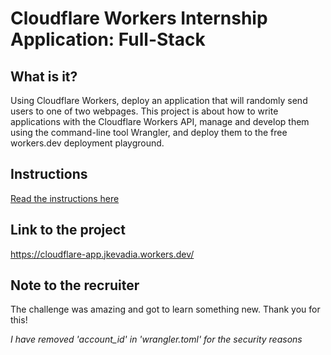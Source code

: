 # Cloudflare Workers Internship Application: Full-Stack

## What is it?

Using Cloudflare Workers, deploy an application that will randomly send users to one of two webpages. This project is about how to write applications with the Cloudflare Workers API, manage and develop them using the command-line tool Wrangler, and deploy them to the free workers.dev deployment playground.

## Instructions

[Read the instructions here](https://github.com/cloudflare-internship-2020/internship-application-fullstack)

## Link to the project

https://cloudflare-app.jkevadia.workers.dev/

## Note to the recruiter

The challenge was amazing and got to learn something new. Thank you for this!


*I have removed 'account_id' in 'wrangler.toml' for the security reasons*
